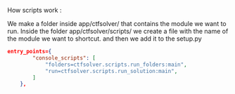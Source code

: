 How scripts work :

We make a folder inside app/ctfsolver/ that contains the module we want to run.
Inside the folder app/ctfsolver/scripts/ we create a file with the name of the module we want to shortcut.
and then we add it to the setup.py

```json
entry_points={
        "console_scripts": [
            "folders=ctfsolver.scripts.run_folders:main",
            "run=ctfsolver.scripts.run_solution:main",
        ]
    },
```
